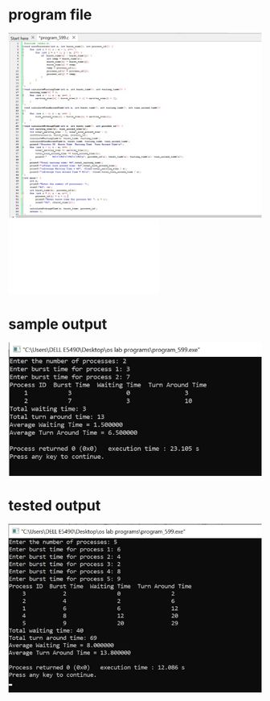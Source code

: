 # program file
![program file](PROGRAM1B.jpeg)
![program file](sjf.c)

# sample output
![sample output](PROGRAM1BSAMPLEOUTPUT.jpeg)

# tested output
![tested output](PROGRAM1BOUTPUT.jpeg)
